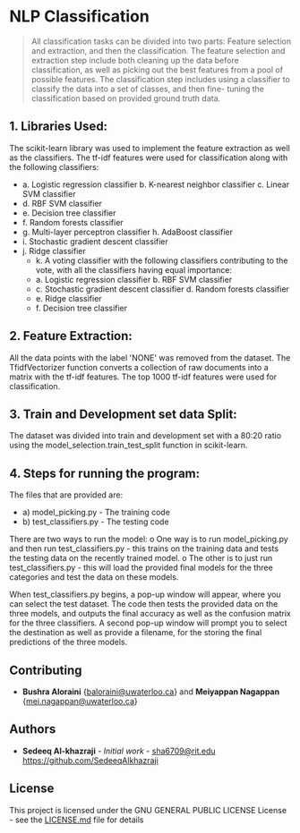 # NLP Classification
> All classification tasks can be divided into two parts: Feature selection and extraction, and then the classification. The feature selection and extraction step include both cleaning up the data before classification, as well as picking out the best features from a pool of possible features. The classification step includes using a classifier to classify the data into a set of classes, and then fine- tuning the classification based on provided ground truth data.

## 1.   Libraries Used:
The scikit-learn library was used to implement the feature extraction as well as the classifiers. The tf-idf features were used for classification along with the following classifiers:
* a.   Logistic regression classifier b.   K-nearest neighbor classifier c.   Linear SVM classifier
* d.   RBF SVM classifier
* e.   Decision tree classifier
* f.    Random forests classifier
* g.   Multi-layer perceptron classifier h.   AdaBoost classifier
* i.    Stochastic gradient descent classifier
* j.    Ridge classifier
    * k.   A voting classifier with the following classifiers contributing to the vote, with all the classifiers having equal importance:
    * a.   Logistic regression classifier b.   RBF SVM classifier
    * c.   Stochastic gradient descent classifier d.   Random forests classifier
    * e.   Ridge classifier
    * f.    Decision tree classifier


## 2.   Feature Extraction:

All the data points with the label 'NONE' was removed from the dataset. The TfidfVectorizer function converts a collection of raw documents into a matrix with the tf-idf features. The top 1000 tf-idf features were used for classification.

## 3.   Train and Development set data Split:

The dataset was divided into train and development set with a 80:20 ratio using the model_selection.train_test_split function in scikit-learn.

## 4.   Steps for running the program:
The files that are provided are:
* a)  model_picking.py - The training code
* b)  test_classifiers.py - The testing code


There are two ways to run the model:
o    One way is to run model_picking.py and then run test_classifiers.py - this trains on the training data and tests the testing data on the recently trained model.
o    The other is to just run test_classifiers.py - this will load the provided final models for the three categories and test the data on these models.

When test_classifiers.py begins, a pop-up window will appear, where you can select the test dataset. The code then tests the provided data on the three models, and outputs the final accuracy as well as the confusion matrix for the three classifiers. A second pop-up window will prompt you to select the destination as well as provide a filename, for the storing the final predictions of the three models.

## Contributing
* **Bushra Aloraini** {baloraini@uwaterloo.ca} and  **Meiyappan Nagappan** {mei.nagappan@uwaterloo.ca}

## Authors

* **Sedeeq Al-khazraji** - *Initial work* -
sha6709@rit.edu
https://github.com/SedeeqAlkhazraji

## License
This project is licensed under the  GNU GENERAL PUBLIC LICENSE License - see the [LICENSE.md](LICENSE.md) file for details


